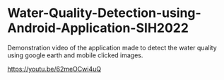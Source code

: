 # Water-Quality-Detection-using-Android-Application-SIH2022
Demonstration video of the application made to detect the water quality using google earth and mobile clicked images.

https://youtu.be/62meOCwi4uQ
